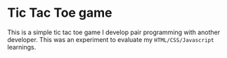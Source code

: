 # Tic Tac Toe game

This is a simple tic tac toe game I develop pair programming with another developer. This was an experiment to evaluate my `HTML/CSS/Javascript` learnings.